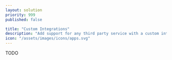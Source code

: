 ```yaml
---
layout: solution
priority: 999
published: false

title: "Custom Integrations"
description: "Add support for any third party service with a custom integration."
icon: "/assets/images/icons/apps.svg"
---
```


TODO
